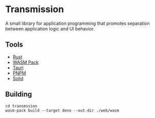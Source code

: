 # Transmission

A small library for application programming that promotes separation between application logic and UI behavior.

## Tools

- [Rust](https://www.rust-lang.org/)
- [WASM Pack](https://rustwasm.github.io/wasm-pack/installer/)
- [Tauri](https://tauri.app/)
- [PNPM](https://pnpm.io/)
- [Solid](https://solidjs.com/)

## Building

```
cd transmssion
wasm-pack build --target deno --out-dir ./web/wasm
```
